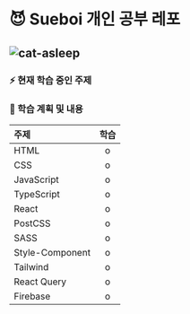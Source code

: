 # 😈 Sueboi 개인 공부 레포 <br/>

## ![cat-asleep](https://github.com/sooboi/learn/assets/103011139/13362d37-1816-4096-841d-185956b1c502)<p/>

### ⚡️ 현재 학습 중인 주제


### 📌 학습 계획 및 내용

| 주제            | 학습 |
| :-------------- | :--: |
| HTML            |  o   |
| CSS             |  o   |
| JavaScript      |  o   |
| TypeScript      |  o   |
| React           |  o   |
| PostCSS         |    o  |
| SASS            |   o   |
| Style-Component |  o   |
| Tailwind        |  o    |
| React Query     |  o  |
| Firebase        |  o   |

